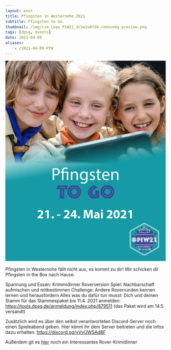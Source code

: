 ```yaml
---
layout: post
title: Pfingsten in Westernohe 2021
subtitle: Pfingsten to Go
thumbnail: /img/csm_Logo_PiW21_3c5e2e6fd4-removebg-preview.png
tags: [dpsg, events]
date: 2021-04-09
aliases:
    - /2021-04-09-PIW
---
```

![PIW-Poster](/img/photo_2021-04-09_15-33-41.jpg?width=538&height=673)

Pfingsten in Westernohe fällt nicht aus, es kommt zu dir! Wir schicken dir Pfingsten in the Box nach Hause.

Spannung und Essen: Krimmidinner Roverversion
Spiel: Nachbarschaft aufmischen und mitbestimmen
Challenge: Andere Roverrunden kennen lernen und herausfordern
Alles was du dafür tun musst: Dich und deinen Stamm für das Stammespaket bis 11.4. 2021 anmelden: <https://tools.dpsg.de/anmeldung/index.php/879511> (das Paket wird am 14.5 versandt)

Zusätzlich wird es über den selbst verantworteten Discord-Server noch einen Spieleabend geben. Hier könnt ihr dem Server beitreten und die Infos dazu erhalten: <https://discord.gg/yVvUWSAd8F>

Außerdem git es [hier](https://piw.rover.de/krimidinner/) noch ein Interessantes Rover-Krimidinner
